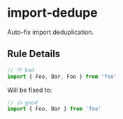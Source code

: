 # import-dedupe

Auto-fix import deduplication.

## Rule Details

<!-- eslint-skip -->
```js
// 👎 bad
import { Foo, Bar, Foo } from 'foo'
```

Will be fixed to:

<!-- eslint-skip -->
```js
// 👍 good
import { Foo, Bar } from 'foo'
```
